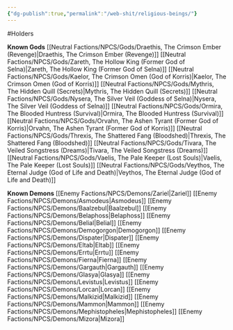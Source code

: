 ```yaml
---
{"dg-publish":true,"permalink":"/web-shit/religious-beings/"}
---
```


#Holders 

**Known Gods**
[[Neutral Factions/NPCS/Gods/Draethis, The Crimson Ember (Revenge)\|Draethis, The Crimson Ember (Revenge)]]
[[Neutral Factions/NPCS/Gods/Zareth, The Hollow King (Former God of Selna)\|Zareth, The Hollow King (Former God of Selna)]]
[[Neutral Factions/NPCS/Gods/Kaelor, The Crimson Omen (God of Korris)\|Kaelor, The Crimson Omen (God of Korris)]]
[[Neutral Factions/NPCS/Gods/Mythris, The Hidden Quill (Secrets)\|Mythris, The Hidden Quill (Secrets)]]
[[Neutral Factions/NPCS/Gods/Nysera, The Silver Veil (Goddess of Selna)\|Nysera, The Silver Veil (Goddess of Selna)]]
[[Neutral Factions/NPCS/Gods/Ormira, The Blooded Huntress (Survival)\|Ormira, The Blooded Huntress (Survival)]]
[[Neutral Factions/NPCS/Gods/Orvahn, The Ashen Tyrant (Former God of Korris)\|Orvahn, The Ashen Tyrant (Former God of Korris)]]
[[Neutral Factions/NPCS/Gods/Threxis, The Shattered Fang (Bloodshed)\|Threxis, The Shattered Fang (Bloodshed)]]
[[Neutral Factions/NPCS/Gods/Tivara, The Veiled Songstress (Dreams)\|Tivara, The Veiled Songstress (Dreams)]]
[[Neutral Factions/NPCS/Gods/Vaelis, The Pale Keeper (Lost Souls)\|Vaelis, The Pale Keeper (Lost Souls)]]
[[Neutral Factions/NPCS/Gods/Veythos, The Eternal Judge (God of Life and Death)\|Veythos, The Eternal Judge (God of Life and Death)]]

**Known Demons**
[[Enemy Factions/NPCS/Demons/Zariel\|Zariel]]
[[Enemy Factions/NPCS/Demons/Asmodeus\|Asmodeus]]
[[Enemy Factions/NPCS/Demons/Baalzebul\|Baalzebul]]
[[Enemy Factions/NPCS/Demons/Belaphoss\|Belaphoss]]
[[Enemy Factions/NPCS/Demons/Belial\|Belial]]
[[Enemy Factions/NPCS/Demons/Demogorgon\|Demogorgon]]
[[Enemy Factions/NPCS/Demons/Dispater\|Dispater]]
[[Enemy Factions/NPCS/Demons/Eltab\|Eltab]]
[[Enemy Factions/NPCS/Demons/Errtu\|Errtu]]
[[Enemy Factions/NPCS/Demons/Fierna\|Fierna]]
[[Enemy Factions/NPCS/Demons/Gargauth\|Gargauth]]
[[Enemy Factions/NPCS/Demons/Glasya\|Glasya]]
[[Enemy Factions/NPCS/Demons/Levistus\|Levistus]]
[[Enemy Factions/NPCS/Demons/Lorcan\|Lorcan]]
[[Enemy Factions/NPCS/Demons/Malkizid\|Malkizid]]
[[Enemy Factions/NPCS/Demons/Mammon\|Mammon]]
[[Enemy Factions/NPCS/Demons/Mephistopheles\|Mephistopheles]]
[[Enemy Factions/NPCS/Demons/Mizora\|Mizora]]
